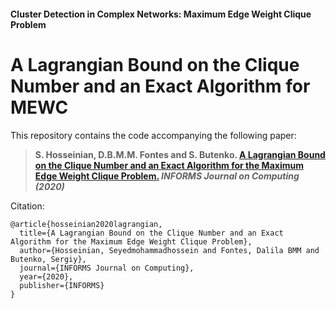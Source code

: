 #### Cluster Detection in Complex Networks: Maximum Edge Weight Clique Problem

# A Lagrangian Bound on the Clique Number and an Exact Algorithm for MEWC

This repository contains the code accompanying the following paper:

> **S. Hosseinian, D.B.M.M. Fontes and S. Butenko. [A Lagrangian Bound on the Clique Number and an Exact Algorithm for the Maximum Edge Weight Clique Problem.](https://doi.org/10.1287/ijoc.2019.0898) _INFORMS Journal on Computing (2020)_**

Citation:

```
@article{hosseinian2020lagrangian,
  title={A Lagrangian Bound on the Clique Number and an Exact Algorithm for the Maximum Edge Weight Clique Problem},
  author={Hosseinian, Seyedmohammadhossein and Fontes, Dalila BMM and Butenko, Sergiy},
  journal={INFORMS Journal on Computing},
  year={2020},
  publisher={INFORMS}
}
```
